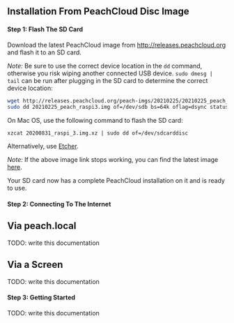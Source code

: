 ## Installation From PeachCloud Disc Image

#### Step 1: Flash The SD Card

Download the latest PeachCloud image from http://releases.peachcloud.org and flash it to an SD card.

_Note:_ Be sure to use the correct device location in the `dd` command, otherwise you risk wiping another connected USB device. `sudo dmesg | tail` can be run after plugging in the SD card to determine the correct device location:

```bash
wget http://releases.peachcloud.org/peach-imgs/20210225/20210225_peach_raspi3.img
sudo dd 20210225_peach_raspi3.img of=/dev/sdb bs=64k oflag=dsync status=progress
```

On Mac OS, use the following command to flash the SD card:

`xzcat 20200831_raspi_3.img.xz | sudo dd of=/dev/sdcarddisc`

Alternatively, use [Etcher](https://www.balena.io/etcher/).

_Note:_ If the above image link stops working, you can find the latest image [here](http://releases.peachcloud.org).

Your SD card now has a complete PeachCloud installation on it and is ready to use. 


#### Step 2: Connecting To The Internet 

## Via peach.local

TODO: write this documentation

## Via a Screen

TODO: write this documentation


#### Step 3: Getting Started

TODO: write this documentation